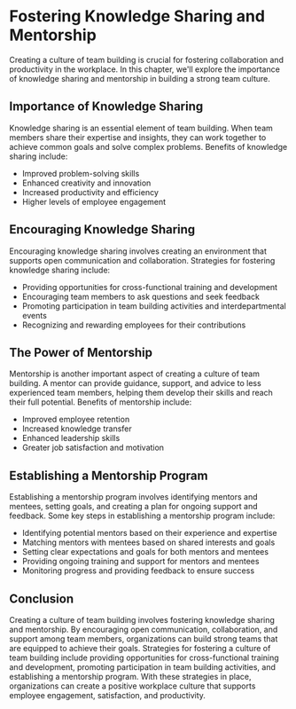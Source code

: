 Fostering Knowledge Sharing and Mentorship
==========================================================================================

Creating a culture of team building is crucial for fostering collaboration and productivity in the workplace. In this chapter, we'll explore the importance of knowledge sharing and mentorship in building a strong team culture.

Importance of Knowledge Sharing
-------------------------------

Knowledge sharing is an essential element of team building. When team members share their expertise and insights, they can work together to achieve common goals and solve complex problems. Benefits of knowledge sharing include:

* Improved problem-solving skills
* Enhanced creativity and innovation
* Increased productivity and efficiency
* Higher levels of employee engagement

Encouraging Knowledge Sharing
-----------------------------

Encouraging knowledge sharing involves creating an environment that supports open communication and collaboration. Strategies for fostering knowledge sharing include:

* Providing opportunities for cross-functional training and development
* Encouraging team members to ask questions and seek feedback
* Promoting participation in team building activities and interdepartmental events
* Recognizing and rewarding employees for their contributions

The Power of Mentorship
-----------------------

Mentorship is another important aspect of creating a culture of team building. A mentor can provide guidance, support, and advice to less experienced team members, helping them develop their skills and reach their full potential. Benefits of mentorship include:

* Improved employee retention
* Increased knowledge transfer
* Enhanced leadership skills
* Greater job satisfaction and motivation

Establishing a Mentorship Program
---------------------------------

Establishing a mentorship program involves identifying mentors and mentees, setting goals, and creating a plan for ongoing support and feedback. Some key steps in establishing a mentorship program include:

* Identifying potential mentors based on their experience and expertise
* Matching mentors with mentees based on shared interests and goals
* Setting clear expectations and goals for both mentors and mentees
* Providing ongoing training and support for mentors and mentees
* Monitoring progress and providing feedback to ensure success

Conclusion
----------

Creating a culture of team building involves fostering knowledge sharing and mentorship. By encouraging open communication, collaboration, and support among team members, organizations can build strong teams that are equipped to achieve their goals. Strategies for fostering a culture of team building include providing opportunities for cross-functional training and development, promoting participation in team building activities, and establishing a mentorship program. With these strategies in place, organizations can create a positive workplace culture that supports employee engagement, satisfaction, and productivity.
